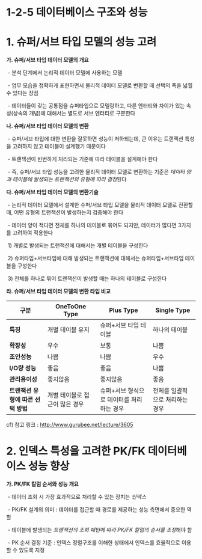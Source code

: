 # 1-2-5 데이터베이스 구조와 성능



# 1. 슈퍼/서브 타입 모델의 성능 고려

**가. 슈퍼/서브 타입 데이터 모델의 개요**

​    \- 분석 단계에서 논리적 데이터 모델에 사용하는 모델

​    \- 업무 모습을 정확하게 표현하면서 물리적 데이터 모델로 변환할 때 선택의 폭을 넓힐 수 있다는 장점

​    \- 데이터들이 갖는 공통점을 슈퍼타입으로 모델링하고, 다른 엔터티와 차이가 있는 속성(상속의 개념)에 대해서는 별도로 서브 엔터티로 구분한다

**나. 슈퍼/서브 타입 데이터 모델의 변환**

​    \- 슈퍼/서브 타입에 대한 변환을 잘못하면 성능이 저하되는데, 큰 이유는 트랜잭션 특성을 고려하지 않고 테이블이 설계했기 때문이다

​    \- 트랜잭션이 빈번하게 처리되는 기준에 따라 테이블을 설계해야 한다

​    \- 즉, 슈퍼/서브 타입 성능을 고려한 물리적 데이터 모델로 변환하는 기준은 *데이터 양과 테이블에 발생되는 트랜잭션의 유형에 따라 결정*된다

**다. 슈퍼/서브 타입 데이터 모델의 변환기술**

​    \- 논리적 데이터 모델에서 설계한 슈퍼/서브 타입 모델을 물리적 데이터 모델로 전환할 때, 어떤 유형의 트랜잭션이 발생하는지 검증해야 한다

​    \- 데이터 양이 적다면 전체를 하나의 테이블로 묶어도 되지만, 데이터가 많다면 3가지를 고려하여 적용한다

​        1) 개별로 발생되는 트랜잭션에 대해서는 개별 테이블을 구성한다

​        2) 슈퍼타입+서브타입에 대해 발생되는 트랜잭션에 대해서는 슈퍼타입+서브타입 테이블을 구성한다

​        3) 전체를 하나로 묶어 트랜잭션이 발생할 때는 하나의 테이블로 구성한다

**라. 슈퍼/서브 타입 데이터 모델의 변환 타입 비교**

| **구분**                           | **OneToOne Type**              | **Plus Type**                             | **Single Type**                 |
| ---------------------------------- | ------------------------------ | ----------------------------------------- | ------------------------------- |
| **특징**                           | 개별 테이블 유지               | 슈퍼+서브 타입 테이블                     | 하나의 테이블                   |
| **확장성**                         | 우수                           | 보통                                      | 나쁨                            |
| **조인성능**                       | 나쁨                           | 나쁨                                      | 우수                            |
| **I/O량 성능**                     | 좋음                           | 좋음                                      | 나쁨                            |
| **관리용이성**                     | 좋지않음                       | 좋지않음                                  | 좋음                            |
| **트랜잭션 유형에 따른 선택 방법** | 개별 테이블로 접근이 많은 경우 | 슈퍼+서브 형식으로 데이터를 처리하는 경우 | 전체를 일괄적으로 처리하는 경우 |

cf) 참고 링크  : http://www.gurubee.net/lecture/3605



# 2. 인덱스 특성을 고려한 PK/FK 데이터베이스 성능 향상

**가. PK/FK 칼럼 순서와 성능 개요**

​    \- 데이터 조회 시 가장 효과적으로 처리할 수 있는 장치는 *인덱스*

​    \- PK/FK 설계의 의미 : 데이터를 접근할 때 경로를 제공하는 성능 측면에서 중요한 역할

​    \- 테이블에 발생되는 *트랜잭션의 조회 패턴에 따라 PK/FK 칼럼의 순서를 조정*해야 함

​    \- PK 순서 결정 기준 : 인덱스 정렬구조를 이해한 상태에서 인덱스를 효율적으로 이용할 수 있도록 지정
